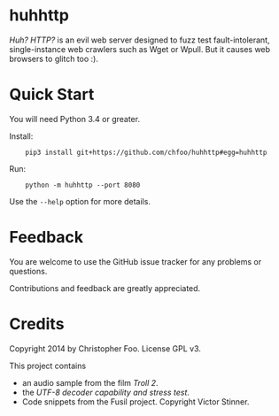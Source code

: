 huhhttp
=======

_Huh? HTTP?_ is an evil web server designed to fuzz test fault-intolerant, single-instance web crawlers such as Wget or Wpull. But it causes web browsers to glitch too :).


Quick Start
===========

You will need Python 3.4 or greater.

Install:

        pip3 install git+https://github.com/chfoo/huhhttp#egg=huhhttp

Run:

        python -m huhhttp --port 8080

Use the `--help` option for more details.


Feedback
========

You are welcome to use the GitHub issue tracker for any problems or questions.

Contributions and feedback are greatly appreciated. 


Credits
=======

Copyright 2014 by Christopher Foo. License GPL v3.

This project contains

* an audio sample from the film _Troll 2_.
* the _UTF-8 decoder capability and stress test_.
* Code snippets from the Fusil project. Copyright Victor Stinner.
